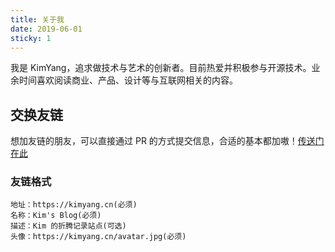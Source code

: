 ```yaml
---
title: 关于我
date: 2019-06-01
sticky: 1
---
```


<Boxx :changeTime='6000'/>

我是 KimYang，追求做技术与艺术的创新者。目前热爱并积极参与开源技术。业余时间喜欢阅读商业、产品、设计等与互联网相关的内容。

<!-- more -->


## 交换友链

想加友链的朋友，可以直接通过 PR 的方式提交信息，合适的基本都加嗷！[传送门在此](https://github.com/KimYangOfCat/Blog/tree/master/blog/.vuepress/config/friends.js)

### 友链格式

```
地址：https://kimyang.cn(必须)
名称：Kim's Blog(必须)
描述：Kim 的折腾记录站点(可选)
头像：https://kimyang.cn/avatar.jpg(必须)
```
